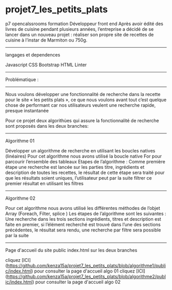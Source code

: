 # projet7_les_petits_plats
p7 opencalssrooms formation Développeur front end 
Après avoir édité des livres de cuisine pendant plusieurs années, l’entreprise a décidé de se lancer dans un nouveau projet : réaliser son propre site de recettes de cuisine à l’instar de Marmiton ou 750g.
****************
langages et dependences 

Javascript CSS Bootstrap HTML Linter
**************
Problématique : 
**************
Nous voulons développer une fonctionnalité de recherche dans la recette pour le site « les petits plats », ce que nous voulons avant tout c’est quelque chose de performant car nos utilisateurs veulent une recherche rapide, presque instantanée

Pour ce projet deux algorithùes qui assure la fonctionnalité de recherche sont proposés dans les deux branches:
*************
Algorithme 01

Développer un algorithme de recherche en utilisant les boucles natives (linéaires)
Pour cet algorithme nous avons utilisé la boucle native For pour parcourir l’ensemble des tableaux 
Etapes de l’algorithme :
Comme première étape une recherche est lancée sur les parties titre, ingrédients et description de toutes les recettes, le résultat de cette étape sera traité pour que les résultats soient uniques, l’utilisateur peut par la suite filtrer ce premier résultat en utilisant les filtres 

****************
Algorithme 02

Pour cet algorithme nous avons utilisé les différentes méthodes de l’objet Array (Foreach, Filter, splice ) 
Les étapes de l’algorithme sont les suivantes : 
Une recherche dans les trois sections ingrédients, titres et description est faite en premier, si l’élément recherché est trouvé dans l’une des sections précédentes, le résultat sera rendu, une recherche par filtre sera possible par la suite 

-----------------------------------------------
Page d'accueil du site 
public index.html sur les deux branches

cliquez   [ICI] (https://github.com/kenza15a/projet7_les_petits_plats/blob/algorithme1/public/index.html) pour consulter la page d'accueil algo 01 
cliquez   [ICI] (https://github.com/kenza15a/projet7_les_petits_plats/blob/algorithme2/public/index.html) pour consulter la page d'accueil algo 02 

